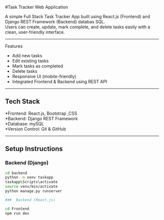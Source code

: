 #Task Tracker Web Application

A simple Full Stack Task Tracker App built using React.js (Frontend) and Django REST Framework (Backend) databas SQL.  
Users can create, update, mark complete, and delete tasks easily with a clean, user-friendly interface.

---
 Features

-  Add new tasks  
-  Edit existing tasks  
-  Mark tasks as completed  
-  Delete tasks  
-  Responsive UI (mobile-friendly)  
-  Integrated Frontend & Backend using REST API

---

##  Tech Stack

*Frontend: React.js, Bootstrap ,CSS  
*Backend: Django REST Framework  
*Database: mySQL  
*Version Control: Git & GitHub

---

##  Setup Instructions

###  Backend (Django)
```bash
cd backend
python -m venv taskapp
taskapp\Scripts\activate 
source venv/bin/activate 
python manage.py runserver

###  Backend (React.js)

cd Frontend
npm run dev
